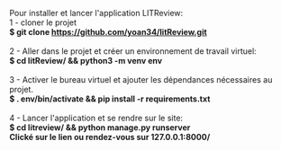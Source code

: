 Pour installer et lancer l'application LITReview:<br/>
1 - cloner le projet<br/>
<b>$ git clone https://github.com/yoan34/litReview.git</b><br/><br/>
2 - Aller dans le projet et créer un environnement de travail virtuel:<br/>
<b>$ cd litReview/ && python3 -m venv env</b><br/><br/>
3 - Activer le bureau virtuel et ajouter les dépendances nécessaires au projet.<br/>
<b>$ . env/bin/activate && pip install -r requirements.txt</b><br/><br/>
4 - Lancer l'application et se rendre sur le site:<br/>
<b>$ cd litreview/ && python manage.py runserver<b/><br/>
<b>Clické sur le lien ou rendez-vous sur 127.0.0.1:8000/<b/><br/><br/><br/>
